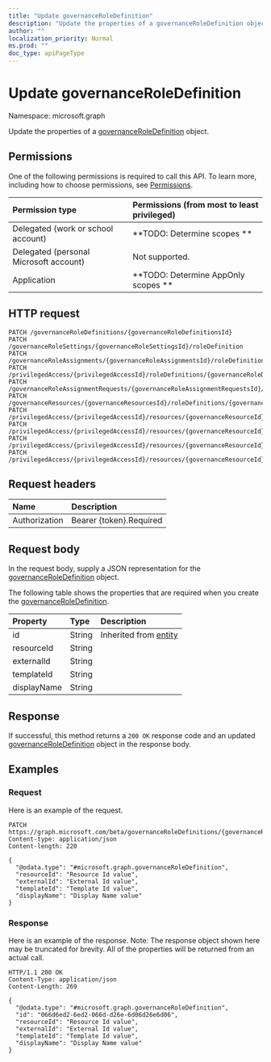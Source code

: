 ```yaml
---
title: "Update governanceRoleDefinition"
description: "Update the properties of a governanceRoleDefinition object."
author: ""
localization_priority: Normal
ms.prod: ""
doc_type: apiPageType
---
```


# Update governanceRoleDefinition

Namespace: microsoft.graph

Update the properties of a [governanceRoleDefinition](../resources/governanceroledefinition.md) object.

## Permissions
One of the following permissions is required to call this API. To learn more, including how to choose permissions, see [Permissions](/concepts/permissions-reference.md).

|Permission type|Permissions (from most to least privileged)|
|:---|:---|
|Delegated (work or school account)|**TODO: Determine scopes **|
|Delegated (personal Microsoft account)|Not supported.|
|Application|**TODO: Determine AppOnly scopes **|

## HTTP request
<!-- {
  "blockType": "ignored"
}
-->
``` http
PATCH /governanceRoleDefinitions/{governanceRoleDefinitionsId}
PATCH /governanceRoleSettings/{governanceRoleSettingsId}/roleDefinition
PATCH /governanceRoleAssignments/{governanceRoleAssignmentsId}/roleDefinition
PATCH /privilegedAccess/{privilegedAccessId}/roleDefinitions/{governanceRoleDefinitionId}
PATCH /governanceRoleAssignmentRequests/{governanceRoleAssignmentRequestsId}/roleDefinition
PATCH /governanceResources/{governanceResourcesId}/roleDefinitions/{governanceRoleDefinitionId}
PATCH /privilegedAccess/{privilegedAccessId}/resources/{governanceResourceId}/roleDefinitions/{governanceRoleDefinitionId}
PATCH /privilegedAccess/{privilegedAccessId}/resources/{governanceResourceId}/roleAssignments/{governanceRoleAssignmentId}/roleDefinition
PATCH /privilegedAccess/{privilegedAccessId}/resources/{governanceResourceId}/roleDefinitions/{governanceRoleDefinitionId}/roleSetting/roleDefinition
PATCH /privilegedAccess/{privilegedAccessId}/resources/{governanceResourceId}/roleAssignmentRequests/{governanceRoleAssignmentRequestId}/roleDefinition
```

## Request headers
|Name|Description|
|:---|:---|
|Authorization|Bearer {token}.Required|

## Request body
In the request body, supply a JSON representation for the [governanceRoleDefinition](../resources/governanceroledefinition.md) object.

The following table shows the properties that are required when you create the [governanceRoleDefinition](../resources/governanceroledefinition.md).

|Property|Type|Description|
|:---|:---|:---|
|id|String| Inherited from [entity](../resources/entity.md)|
|resourceId|String||
|externalId|String||
|templateId|String||
|displayName|String||



## Response
If successful, this method returns a `200 OK` response code and an updated [governanceRoleDefinition](../resources/governanceroledefinition.md) object in the response body.

## Examples

### Request
Here is an example of the request.
<!-- {
  "blockType": "request",
  "name": "update_governanceroledefinition"
}
-->
``` http
PATCH https://graph.microsoft.com/beta/governanceRoleDefinitions/{governanceRoleDefinitionsId}
Content-type: application/json
Content-length: 220

{
  "@odata.type": "#microsoft.graph.governanceRoleDefinition",
  "resourceId": "Resource Id value",
  "externalId": "External Id value",
  "templateId": "Template Id value",
  "displayName": "Display Name value"
}
```

### Response
Here is an example of the response. Note: The response object shown here may be truncated for brevity. All of the properties will be returned from an actual call.
<!-- {
  "blockType": "response",
  "truncated": true
}
-->
``` http
HTTP/1.1 200 OK
Content-Type: application/json
Content-Length: 269

{
  "@odata.type": "#microsoft.graph.governanceRoleDefinition",
  "id": "066d6ed2-6ed2-066d-d26e-6d06d26e6d06",
  "resourceId": "Resource Id value",
  "externalId": "External Id value",
  "templateId": "Template Id value",
  "displayName": "Display Name value"
}
```

